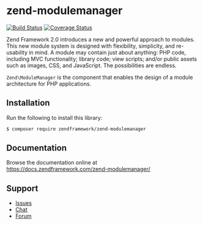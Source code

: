 # zend-modulemanager

[![Build Status](https://secure.travis-ci.org/zendframework/zend-modulemanager.svg?branch=master)](https://secure.travis-ci.org/zendframework/zend-modulemanager)
[![Coverage Status](https://coveralls.io/repos/github/zendframework/zend-modulemanager/badge.svg?branch=master)](https://coveralls.io/github/zendframework/zend-modulemanager?branch=master)

Zend Framework 2.0 introduces a new and powerful approach to modules. This new
module system is designed with flexibility, simplicity, and re-usability in mind.
A module may contain just about anything: PHP code, including MVC functionality;
library code; view scripts; and/or public assets such as images, CSS, and
JavaScript. The possibilities are endless.

`Zend\ModuleManager` is the component that enables the design of a module
architecture for PHP applications.

## Installation

Run the following to install this library:

```bash
$ composer require zendframework/zend-modulemanager
```

## Documentation

Browse the documentation online at https://docs.zendframework.com/zend-modulemanager/

## Support

* [Issues](https://github.com/zendframework/zend-modulemanager/issues/)
* [Chat](https://zendframework-slack.herokuapp.com/)
* [Forum](https://discourse.zendframework.com/)
